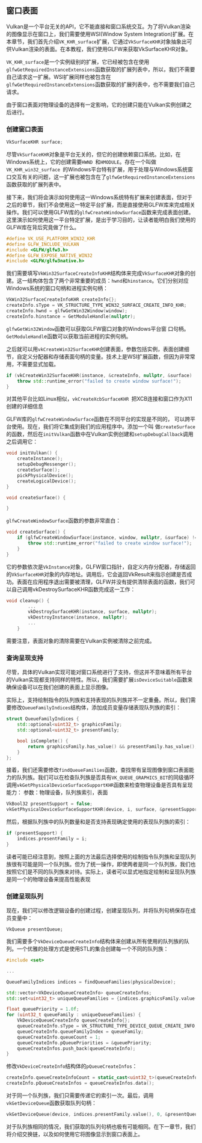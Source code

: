 ## 窗口表面
Vulkan是一个平台无关的API，它不能直接和窗口系统交互。为了将Vulkan渲染的图像显示在窗口上，我们需要使用WSI(Window System Integration)扩展。在本章节，我们首先介绍`VK_KHR_surface`扩展，它通过`VkSurfaceKHR`对象抽象出可供Vulkan渲染的表面。在本教程，我们使用GLFW来获取VkSurfaceKHR对象。

`VK_KHR_surface`是一个实例级别的扩展，它已经被包含在使用`glfwGetRequiredInstanceExtensions`函数获取的扩展列表中，所以，我们不需要自己请求这一扩展。WSI扩展同样也被包含在`glfwGetRequiredInstanceExtensions`函数获取的扩展列表中，也不需要我们自己请求。

由于窗口表面对物理设备的选择有一定影响，它的创建只能在Vulkan实例创建之后进行。
### 创建窗口表面
```c++
VkSurfaceKHR surface;
```
尽管`VkSurfaceKHR`对象是平台无关的，但它的创建依赖窗口系统。比如，在Windows系统上，它的创建需要`HWND `和`HMODULE`。存在一个叫做`VK_KHR_win32_surface `的Windows平台特有扩展，用于处理与Windows系统窗口交互有关的问题，这一扩展也被包含在了`glfwGetRequiredInstanceExtensions`函数获取的扩展列表中。

接下来，我们将会演示如何使用这一Windows系统特有扩展来创建表面，但对于之后的章节，我们不会使用这一特定平台扩展，而是直接使用GLFW库来完成相关操作。我们可以使用GLFW库的`glfwCreateWindowSurface`函数来完成表面创建。这里演示如何使用这一平台特定扩展，是出于学习目的，让读者能明白我们使用的GLFW库在背后究竟做了什么。
```c++
#define VK_USE_PLATFORM_WIN32_KHR
#define GLFW_INCLUDE_VULKAN
#include <GLFW/glfw3.h>
#define GLFW_EXPOSE_NATIVE_WIN32
#include <GLFW/glfw3native.h>
```
我们需要填写`VkWin32SurfaceCreateInfoKHR`结构体来完成`VkSurfaceKHR`对象的创建。这一结构体包含了两个非常重要的成员：`hwnd`和`hinstance`。它们分别对应Windows系统的窗口句柄和进程实例句柄：
```c++
VkWin32SurfaceCreateInfoKHR createInfo{};
createInfo.sType = VK_STRUCTURE_TYPE_WIN32_SURFACE_CREATE_INFO_KHR;
createInfo.hwnd = glfwGetWin32Window(window);
createInfo.hinstance = GetModuleHandle(nullptr);
```
`glfwGetWin32Window`函数可以获取GLFW窗口对象的Windows平台窗
口句柄。`GetModuleHandl`e函数可以获取当前进程的实例句柄。

之后就可以用`vkCreateWin32SurfaceKHR`创建表面，参数包括实例，表面创建细节，自定义分配器和存储表面句柄的变量。技术上是WSI扩展函数，但因为非常常用，不需要显式加载。
```c++
if (vkCreateWin32SurfaceKHR(instance, &createInfo, nullptr, &surface) != VK_SUCCESS) {
    throw std::runtime_error("failed to create window surface!");
}
```
对其他平台比如Linux相似，`vkCreateXcbSurfaceKHR `把XCB连接和窗口作为X11创建的详细信息

GLFW库的`glfwCreateWindowSurface`函数在不同平台的实现是不同的，
可以跨平台使用。现在，我们将它集成到我们的应用程序中。添加一个叫
做`createSurface`的函数，然后在`initVulkan`函数中在Vulkan实例创建和`setupDebugCallback`调用之后调用它：
```c++
void initVulkan() {
    createInstance();
    setupDebugMessenger();
    createSurface();
    pickPhysicalDevice();
    createLogicalDevice();
}

void createSurface() {

}
```
`glfwCreateWindowSurface`函数的参数非常直白：
```c++
void createSurface() {
    if (glfwCreateWindowSurface(instance, window, nullptr, &surface) != VK_SUCCESS) {
        throw std::runtime_error("failed to create window surface!");
    }
}
```
它的参数依次是`VkInstance`对象，GLFW窗口指针，自定义内存分配器，存储返回的`VkSurfaceKHR`对象的内存地址。调用后，它会返回VkResult来指示创建是否成功。表面在应用程序退出需要被清理，GLFW并没有提供清除表面的函数，我们可以自己调用vkDestroySurfaceKHR函数完成这一工作：
```c++
void cleanup() {
        ...
        vkDestroySurfaceKHR(instance, surface, nullptr);
        vkDestroyInstance(instance, nullptr);
        ...
    }
```

需要注意，表面对象的清除需要在Vulkan实例被清除之前完成。

### 查询呈现支持
尽管，具体的Vulkan实现可能对窗口系统进行了支持，但这并不意味着所有平台的Vulkan实现都支持同样的特性。所以，我们需要扩展`isDeviceSuitable`函数来确保设备可以在我们创建的表面上显示图像。

实际上，支持绘制指令的队列族和支持表现的队列族并不一定重叠。所以，我们需要修改`QueueFamilyIndices`结构体，添加成员变量存储表现队列族的索引：
```c++
struct QueueFamilyIndices {
    std::optional<uint32_t> graphicsFamily;
    std::optional<uint32_t> presentFamily;

    bool isComplete() {
        return graphicsFamily.has_value() && presentFamily.has_value();
    }
};
```
接着，我们还需要修改`findQueueFamilies`函数，查找带有呈现图像到窗口表面能力的队列族。我们可以在检查队列族是否具有`VK_QUEUE_GRAPHICS_BIT`的同级循环调用`vkGetPhysicalDeviceSurfaceSupportKHR`函数来检查物理设备是否具有呈现能力：
参数：物理设备，队列族索引，表面
```c++
VkBool32 presentSupport = false;
vkGetPhysicalDeviceSurfaceSupportKHR(device, i, surface, &presentSupport);
```
然后，根据队列族中的队列数量和是否支持表现确定使用的表现队列族的索引：
```c++
if (presentSupport) {
    indices.presentFamily = i;
}
```
读者可能已经注意到，按照上面的方法最后选择使用的绘制指令队列族和呈现队列族很有可能是同一个队列族。但为了统一操作，即使两者是同一个队列族，我们也按照它们是不同的队列族来对待。实际上，读者可以显式地指定绘制和呈现队列族是同一个的物理设备来提高性能表现

### 创建呈现队列
现在，我们可以修改逻辑设备的创建过程，创建呈现队列，并将队列句柄保存在成员变量中：
```
VkQueue presentQueue;
```
我们需要多个`VkDeviceQueueCreateInfo`结构体来创建从所有使用的队列族的队列。一个优雅的处理方式是使用STL的集合创建每一个不同的队列族：
```c++
#include <set>

...

QueueFamilyIndices indices = findQueueFamilies(physicalDevice);

std::vector<VkDeviceQueueCreateInfo> queueCreateInfos;
std::set<uint32_t> uniqueQueueFamilies = {indices.graphicsFamily.value(), indices.presentFamily.value()};

float queuePriority = 1.0f;
for (uint32_t queueFamily : uniqueQueueFamilies) {
    VkDeviceQueueCreateInfo queueCreateInfo{};
    queueCreateInfo.sType = VK_STRUCTURE_TYPE_DEVICE_QUEUE_CREATE_INFO;
    queueCreateInfo.queueFamilyIndex = queueFamily;
    queueCreateInfo.queueCount = 1;
    queueCreateInfo.pQueuePriorities = &queuePriority;
    queueCreateInfos.push_back(queueCreateInfo);
}
```
修改`VkDeviceCreateInfo`结构体的`pQueueCreateInfos`：
```c++
createInfo.queueCreateInfoCount = static_cast<uint32_t>(queueCreateInfos.size());
createInfo.pQueueCreateInfos = queueCreateInfos.data();
```
对于同一个队列族，我们只需要传递它的索引一次。最后，调用`vkGetDeviceQueue`函数获取队列句柄：
```c++
vkGetDeviceQueue(device, indices.presentFamily.value(), 0, &presentQueue);
```
对于队列族相同的情况，我们获取的队列句柄也极有可能相同。在下一章节，我们将介绍交换链，以及如何使用它将图像显示到窗口表面上。